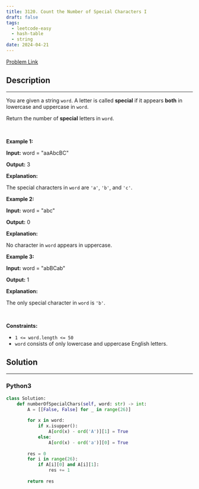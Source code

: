 ```yaml
---
title: 3120. Count the Number of Special Characters I
draft: false
tags: 
  - leetcode-easy
  - hash-table
  - string
date: 2024-04-21
---
```


[Problem Link](https://leetcode.com/problems/count-the-number-of-special-characters-i/)

## Description

---
<p>You are given a string <code>word</code>. A letter is called <strong>special</strong> if it appears <strong>both</strong> in lowercase and uppercase in <code>word</code>.</p>

<p>Return the number of<em> </em><strong>special</strong> letters in<em> </em><code>word</code>.</p>

<p>&nbsp;</p>
<p><strong class="example">Example 1:</strong></p>

<div class="example-block">
<p><strong>Input:</strong> <span class="example-io">word = &quot;aaAbcBC&quot;</span></p>

<p><strong>Output:</strong> <span class="example-io">3</span></p>

<p><strong>Explanation:</strong></p>

<p>The special characters in <code>word</code> are <code>&#39;a&#39;</code>, <code>&#39;b&#39;</code>, and <code>&#39;c&#39;</code>.</p>
</div>

<p><strong class="example">Example 2:</strong></p>

<div class="example-block">
<p><strong>Input:</strong> <span class="example-io">word = &quot;abc&quot;</span></p>

<p><strong>Output:</strong> <span class="example-io">0</span></p>

<p><strong>Explanation:</strong></p>

<p>No character in <code>word</code> appears in uppercase.</p>
</div>

<p><strong class="example">Example 3:</strong></p>

<div class="example-block">
<p><strong>Input:</strong> <span class="example-io">word = &quot;abBCab&quot;</span></p>

<p><strong>Output:</strong> 1</p>

<p><strong>Explanation:</strong></p>

<p>The only special character in <code>word</code> is <code>&#39;b&#39;</code>.</p>
</div>

<p>&nbsp;</p>
<p><strong>Constraints:</strong></p>

<ul>
	<li><code>1 &lt;= word.length &lt;= 50</code></li>
	<li><code>word</code> consists of only lowercase and uppercase English letters.</li>
</ul>


## Solution

---
### Python3
``` py title='count-the-number-of-special-characters-i'
class Solution:
    def numberOfSpecialChars(self, word: str) -> int:
        A = [[False, False] for _ in range(26)]
        
        for x in word:
            if x.isupper():
                A[ord(x) - ord('A')][1] = True
            else:
                A[ord(x) - ord('a')][0] = True
        
        res = 0
        for i in range(26):
            if A[i][0] and A[i][1]:
                res += 1
        
        return res
```

